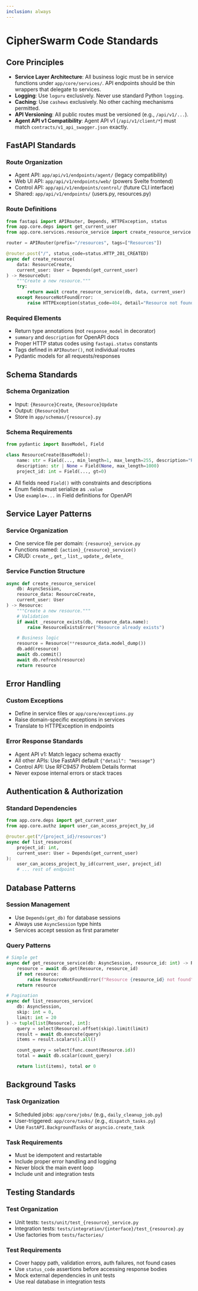 ```yaml
---
inclusion: always
---
```


# CipherSwarm Code Standards

## Core Principles

-   **Service Layer Architecture**: All business logic must be in service functions under `app/core/services/`. API endpoints should be thin wrappers that delegate to services.
-   **Logging**: Use `loguru` exclusively. Never use standard Python `logging`.
-   **Caching**: Use `cashews` exclusively. No other caching mechanisms permitted.
-   **API Versioning**: All public routes must be versioned (e.g., `/api/v1/...`).
-   **Agent API v1 Compatibility**: Agent API v1 (`/api/v1/client/*`) must match `contracts/v1_api_swagger.json` exactly.

## FastAPI Standards

### Route Organization

-   Agent API: `app/api/v1/endpoints/agent/` (legacy compatibility)
-   Web UI API: `app/api/v1/endpoints/web/` (powers Svelte frontend)
-   Control API: `app/api/v1/endpoints/control/` (future CLI interface)
-   Shared: `app/api/v1/endpoints/` (users.py, resources.py)

### Route Definitions

```python
from fastapi import APIRouter, Depends, HTTPException, status
from app.core.deps import get_current_user
from app.core.services.resource_service import create_resource_service

router = APIRouter(prefix="/resources", tags=["Resources"])

@router.post("/", status_code=status.HTTP_201_CREATED)
async def create_resource(
    data: ResourceCreate,
    current_user: User = Depends(get_current_user)
) -> ResourceOut:
    """Create a new resource."""
    try:
        return await create_resource_service(db, data, current_user)
    except ResourceNotFoundError:
        raise HTTPException(status_code=404, detail="Resource not found")
```

### Required Elements

-   Return type annotations (not `response_model` in decorator)
-   `summary` and `description` for OpenAPI docs
-   Proper HTTP status codes using `fastapi.status` constants
-   Tags defined in `APIRouter()`, not individual routes
-   Pydantic models for all requests/responses

## Schema Standards

### Schema Organization

-   Input: `{Resource}Create`, `{Resource}Update`
-   Output: `{Resource}Out`
-   Store in `app/schemas/{resource}.py`

### Schema Requirements

```python
from pydantic import BaseModel, Field

class ResourceCreate(BaseModel):
    name: str = Field(..., min_length=1, max_length=255, description="Resource name")
    description: str | None = Field(None, max_length=1000)
    project_id: int = Field(..., gt=0)
```

-   All fields need `Field()` with constraints and descriptions
-   Enum fields must serialize as `.value`
-   Use `example=...` in Field definitions for OpenAPI

## Service Layer Patterns

### Service Organization

-   One service file per domain: `{resource}_service.py`
-   Functions named: `{action}_{resource}_service()`
-   CRUD: `create_`, `get_`, `list_`, `update_`, `delete_`

### Service Function Structure

```python
async def create_resource_service(
    db: AsyncSession,
    resource_data: ResourceCreate,
    current_user: User
) -> Resource:
    """Create a new resource."""
    # Validation
    if await _resource_exists(db, resource_data.name):
        raise ResourceExistsError("Resource already exists")

    # Business logic
    resource = Resource(**resource_data.model_dump())
    db.add(resource)
    await db.commit()
    await db.refresh(resource)
    return resource
```

## Error Handling

### Custom Exceptions

-   Define in service files or `app/core/exceptions.py`
-   Raise domain-specific exceptions in services
-   Translate to HTTPException in endpoints

### Error Response Standards

-   Agent API v1: Match legacy schema exactly
-   All other APIs: Use FastAPI default `{"detail": "message"}`
-   Control API: Use RFC9457 Problem Details format
-   Never expose internal errors or stack traces

## Authentication & Authorization

### Standard Dependencies

```python
from app.core.deps import get_current_user
from app.core.authz import user_can_access_project_by_id

@router.get("/{project_id}/resources")
async def list_resources(
    project_id: int,
    current_user: User = Depends(get_current_user)
):
    user_can_access_project_by_id(current_user, project_id)
    # ... rest of endpoint
```

## Database Patterns

### Session Management

-   Use `Depends(get_db)` for database sessions
-   Always use `AsyncSession` type hints
-   Services accept session as first parameter

### Query Patterns

```python
# Simple get
async def get_resource_service(db: AsyncSession, resource_id: int) -> Resource:
    resource = await db.get(Resource, resource_id)
    if not resource:
        raise ResourceNotFoundError(f"Resource {resource_id} not found")
    return resource

# Pagination
async def list_resources_service(
    db: AsyncSession,
    skip: int = 0,
    limit: int = 20
) -> tuple[list[Resource], int]:
    query = select(Resource).offset(skip).limit(limit)
    result = await db.execute(query)
    items = result.scalars().all()

    count_query = select(func.count(Resource.id))
    total = await db.scalar(count_query)

    return list(items), total or 0
```

## Background Tasks

### Task Organization

-   Scheduled jobs: `app/core/jobs/` (e.g., `daily_cleanup_job.py`)
-   User-triggered: `app/core/tasks/` (e.g., `dispatch_tasks.py`)
-   Use `FastAPI.BackgroundTasks` or `asyncio.create_task`

### Task Requirements

-   Must be idempotent and restartable
-   Include proper error handling and logging
-   Never block the main event loop
-   Include unit and integration tests

## Testing Standards

### Test Organization

-   Unit tests: `tests/unit/test_{resource}_service.py`
-   Integration tests: `tests/integration/{interface}/test_{resource}.py`
-   Use factories from `tests/factories/`

### Test Requirements

-   Cover happy path, validation errors, auth failures, not found cases
-   Use `status_code` assertions before accessing response bodies
-   Mock external dependencies in unit tests
-   Use real database in integration tests
